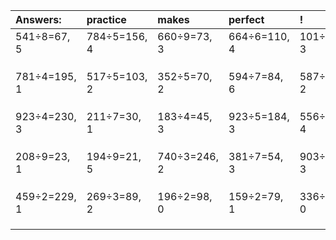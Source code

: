 | Answers: | practice | makes | perfect | ! |
| :--- | :--- | :--- | :--- | :--- |
| 541÷8=67, 5 | 784÷5=156, 4 | 660÷9=73, 3 | 664÷6=110, 4 | 101÷7=14, 3 | 
|   |   |   |   |   | 
|   |   |   |   |   | 
|   |   |   |   |   | 
| 781÷4=195, 1 | 517÷5=103, 2 | 352÷5=70, 2 | 594÷7=84, 6 | 587÷9=65, 2 | 
|   |   |   |   |   | 
|   |   |   |   |   | 
|   |   |   |   |   | 
| 923÷4=230, 3 | 211÷7=30, 1 | 183÷4=45, 3 | 923÷5=184, 3 | 556÷6=92, 4 | 
|   |   |   |   |   | 
|   |   |   |   |   | 
|   |   |   |   |   | 
| 208÷9=23, 1 | 194÷9=21, 5 | 740÷3=246, 2 | 381÷7=54, 3 | 903÷5=180, 3 | 
|   |   |   |   |   | 
|   |   |   |   |   | 
|   |   |   |   |   | 
| 459÷2=229, 1 | 269÷3=89, 2 | 196÷2=98, 0 | 159÷2=79, 1 | 336÷4=84, 0 | 
|   |   |   |   |   | 
|   |   |   |   |   | 
|   |   |   |   |   | 
